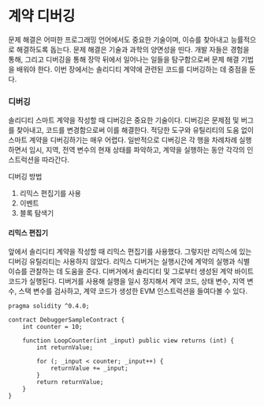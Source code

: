 # 계약 디버깅

문제 해결은 어떠한 프로그래밍 언어에서도 중요한 기술이며, 이슈를 찾아내고 능률적으로 해결하도록 돕는다. 문제 해결은 기술과 과학의 양면성을 띤다. 개발 자들은 경험을 통해, 그리고 디버깅을 통해 장막 뒤에서 일어나는 일들을 탐구함으로써 문제 해결 기법을 배워야 한다. 이번 장에서는 솔리디티 계약에 관련된 코드를 디버깅하는 데 중점을 둔다.

### 디버깅

솔리디티 스마트 계약을 작성할 때 디버깅은 중요한 기술이다. 디버깅은 문제점 및 버그를 찾아내고, 코드를 변경함으로써 이를 해결한다. 적당한 도구와 유틸리티의 도움 없이 스마트 계약을 디버깅하기는 매우 어렵다. 일반적으로 디버깅은 각 행을 차례차례 실행하면서 임시, 지역, 전역 변수의 현재 상태를 파악하고, 계약을 실행하는 동안 각각의 인스트럭션을 따라간다.

디버깅 방법

1. 리믹스 편집기를 사용
2. 이벤트
3. 블록 탐색기


#### 리믹스 편집기

앞에서 솔리디티 계약을 작성할 때 리믹스 편집기를 사용했다. 그렇지만 리믹스에 있는 디버깅 유틸리티는 사용하지 않았다. 리믹스 디버거는 실행시간에 계약의 실행과 식별 이슈를 관찰하는 데 도움을 준다. 디버거에서 솔리디티 및 그로부터 생성된 계약 바이트코드가 실행된다. 디버거를 사용해 실행을 일시 정지해서 계약 코드, 상태 변수, 지역 변수, 스택 변수를 검사하고, 계약 코드가 생성한 EVM 인스트럭션을 들여다볼 수 있다.

``` solidity
pragma solidity ^0.4.0;

contract DebuggerSampleContract {
    int counter = 10;

    function LoopCounter(int _input) public view returns (int) {
        int returnValue;

        for (; _input < counter; _input++) {
            returnValue += _input;
        }
        return returnValue;
    }
}
```

